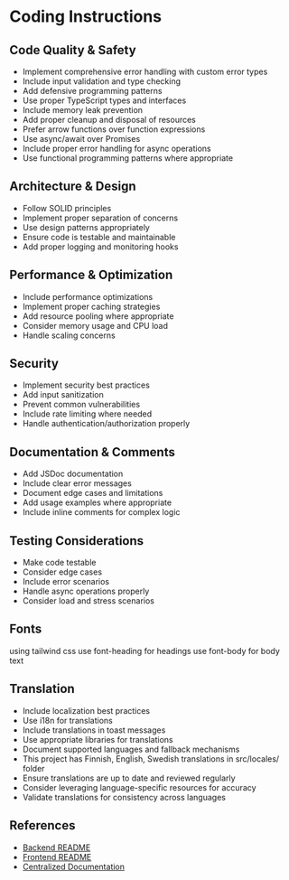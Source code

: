 # Coding Instructions

## Code Quality & Safety

- Implement comprehensive error handling with custom error types
- Include input validation and type checking
- Add defensive programming patterns
- Use proper TypeScript types and interfaces
- Include memory leak prevention
- Add proper cleanup and disposal of resources
- Prefer arrow functions over function expressions
- Use async/await over Promises
- Include proper error handling for async operations
- Use functional programming patterns where appropriate

## Architecture & Design

- Follow SOLID principles
- Implement proper separation of concerns
- Use design patterns appropriately
- Ensure code is testable and maintainable
- Add proper logging and monitoring hooks

## Performance & Optimization

- Include performance optimizations
- Implement proper caching strategies
- Add resource pooling where appropriate
- Consider memory usage and CPU load
- Handle scaling concerns

## Security

- Implement security best practices
- Add input sanitization
- Prevent common vulnerabilities
- Include rate limiting where needed
- Handle authentication/authorization properly

## Documentation & Comments

- Add JSDoc documentation
- Include clear error messages
- Document edge cases and limitations
- Add usage examples where appropriate
- Include inline comments for complex logic

## Testing Considerations

- Make code testable
- Consider edge cases
- Include error scenarios
- Handle async operations properly
- Consider load and stress scenarios

## Fonts

using tailwind css
use font-heading for headings
use font-body for body text

## Translation

- Include localization best practices
- Use i18n for translations
- Include translations in toast messages
- Use appropriate libraries for translations
- Document supported languages and fallback mechanisms
- This project has Finnish, English, Swedish translations in src/locales/ folder
- Ensure translations are up to date and reviewed regularly
- Consider leveraging language-specific resources for accuracy
- Validate translations for consistency across languages

## References

- [Backend README](../backend/README.md)
- [Frontend README](../frontend/README.md)
- [Centralized Documentation](../DOCUMENTATION.md)
